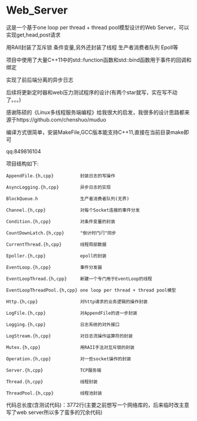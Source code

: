 # Web_Server  

这是一个基于one loop per thread + thread pool模型设计的Web Server，可以实现get,head,post请求  
 
用RAII封装了互斥锁 条件变量,另外还封装了线程 生产者消费者队列 Epoll等  
 
项目中使用了大量C++11中的std::function函数和std::bind函数用于事件的回调和绑定  
 
实现了前后端分离的异步日志  
 
后续将更新定时器和web压力测试程序的设计(有两个star就写，实在写不动了。。。)  
 
感谢陈硕的《Linux多线程服务端编程》给我很大的启发，我很多的设计思路都来源于https://github.com/chenshuo/muduo  
 
编译方式很简单，安装MakeFile,GCC版本能支持C++11,直接在当前目录make即可  
 
qq:849816104  
 
项目结构如下:  
  
  
```
AppendFile.{h,cpp}          封装日志的写操作

AsyncLogging.{h,cpp}        异步日志的实现

BlockQueue.h                生产者消费者队列(无界)

Channel.{h,cpp}             对每个Socket连接的事件分发

Condition.{h,cpp}           对条件变量的封装

CountDownLatch.{h,cpp}      "倒计时门闩"同步

CurrentThread.{h,cpp}       线程局部数据

Epoller.{h,cpp}             epoll的封装

EventLoop.{h,cpp}           事件分发器

EventLoopThread.{h,cpp}     新建一个专门用于EventLoop的线程

EventLoopThreadPool.{h,cpp} one loop per thread + thread pool模型

Http.{h,cpp}                对http请求的业务逻辑的操作封装

LogFile.{h,cpp}             对AppendFile的进一步封装

Logging.{h,cpp}             日志系统的对外接口

LogStream.{h,cpp}           对日志流操作运算符的封装

Mutex.{h,cpp}               用RAII手法对互斥锁的封装

Operation.{h,cpp}           对一些socket操作的封装

Server.{h,cpp}              TCP服务端

Thread.{h,cpp}              线程封装

ThreadPool.{h,cpp}          线程池封装
```
  
  
代码总长度(含测试代码)：3772行(主要之前想写一个网络库的，后来临时改主意写了web server所以多了蛮多的冗余代码)  
